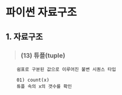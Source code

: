 # 파이썬 자료구조 

## 1. 자료구조
>   ### (13) 튜플(tuple)
        쉼표로 구분된 값으로 이루어진 불변 시퀀스 타입

        01) count(x)
        튜플 속의 x의 갯수를 확인

        